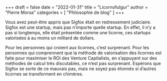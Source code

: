 +++
draft       = false
date        = "2022-01-31"
title       = "Licornofulgur"
author      = "Pierre Morsa"
categories  = [ "Philosophie de blog" ]
+++

Vous avez peut-être appris que Sigfox était en redressement judiciaire. Sigfox est une startup, mais pas n’importe quelle startup. En effet, il n’y a pas si longtemps, elle était présentée comme une licorne, ces startups valorisées à au moins un milliard de dollars.

Pour les personnes qui croient aux licornes, c’est surprenant. Pour les personnes qui comprennent que la méthode de valorisation des licornes est faite pour maximiser le ROI des Venture Capitalists, en s’appuyant sur des méthodes de calcul très discutables, ce n’est pas surprenant. Espérons que Sigfox se sorte de ce mauvais pas, mais ne soyez pas étonnés si d’autres licornes se transforment en chimères.
